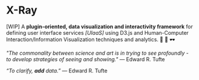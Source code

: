 # X-Ray
[WIP] A **plugin-oriented, data visualization and interactivity framework** for defining user interface services *[UIaaS]* using D3.js and Human-Computer Interaction/Information Visualization techniques and analytics. :microscope: :telescope: :dark_sunglasses:

*"The commonality between science and art is in trying to see profoundly - to develop strategies of seeing and showing."*
― Edward R. Tufte

*“To clarify, **add** data.”* 
― Edward R. Tufte
